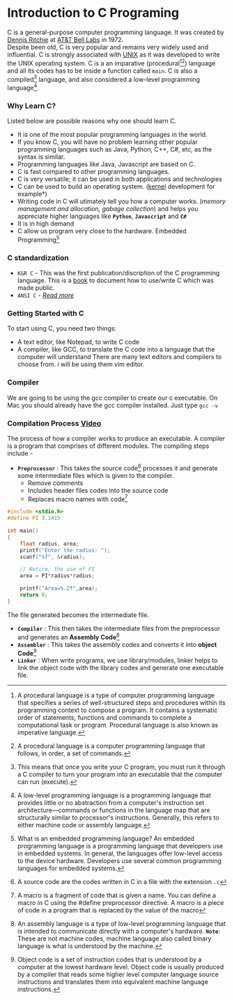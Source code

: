 # Introduction to C Programing

C is a general-purpose computer programming language. It was created by [Dennis Ritchie](https://en.wikipedia.org/wiki/Dennis_Ritchie) at [AT&T Bell Labs](https://en.wikipedia.org/wiki/Bell_Labs) in 1972.  
Despite been old, C is very popular and remains very widely used and influential. C is strongly associated with [UNIX](https://en.wikipedia.org/wiki/Unix) as it was developed to write the UNIX operating system.
C is a an imparative (procedural[^1][^2]) language and all its codes has to be inside a function called `main`. C is also a compiled[^3] language, and also considered a low-level programming language[^4].

### Why Learn C?

Listed below are possible reasons why one should learn C.

- It is one of the most popular programming languages in the world.
- If you know C, you will have no problem learning other popular programming languages such as Java, Python, C++, C#, etc, as the syntax is similar.
- Programming languages like Java, Javascript are based on C.
- C is fast compared to other programming languages.
- C is very versatile; it can be used in both applications and technologies
- C can be used to build an operating system. ([kernel](<https://en.wikipedia.org/wiki/Kernel_(operating*system)>) development for example\*)
- Writing code in C will utimately tell you how a computer works. (_memory management and allocation, gabage collection_) and helps you appreciate higher languages like **`Python`**, **`Javascript`** and **`C#`**
- It is in high demand
- C allow us program very close to the hardware. Embedded Programming[^5]

### C standardization

- `K&R C` - This was the first publication/discription of the C programming language. This is a [book](https://en.wikipedia.org/wiki/K%26R) to document how to use/write C which was made public.
- `ANSI C` - [_Read more_](https://en.wikipedia.org/wiki/ANSI_C)

### Getting Started with C

To start using C, you need two things:

- A text editor, like Notepad, to write C code
- A compiler, like GCC, to translate the C code into a language that the computer will understand
  There are many text editors and compilers to choose from. i will be using them vim editor.

### Compiler

We are going to be using the gcc compiler to create our c executable.
On Mac you should already have the gcc compiler installed. Just type `gcc -v`

### Compilation Process [Video](https://www.youtube.com/watch?v=VDslRumKvRA)

The process of how a compiler works to produce an executable.
A compiler is a program that comprises of different modules. The compiling steps include -

- **`Preprocessor`** : This takes the source code[^6] processes it and generate some intermediate files which is given to the compiler.
  - Remove comments
  - Includes header files codes into the source code
  - Replaces macro names with code[^9]

```c
#include <stdio.h>
#define PI 3.1415

int main()
{
    float radius, area;
    printf("Enter the radius: ");
    scanf("%f", &radius);

    // Notice, the use of PI
    area = PI*radius*radius;

    printf("Area=%.2f",area);
    return 0;
}
```

The file generated becomes the intermediate file.

- **`Compiler`** : This then takes the intermediate files from the preprocessor and generates an **Assembly Code**[^7]
- **`Assembler`** : This takes the assembly codes and converts it into **object Code**[^8]
- **`Linker`** : When write programs, we use library/modules, linker helps to link the object code with the library codes and generate one executable file.

[^1]: A procedural language is a type of computer programming language that specifies a series of well-structured steps and procedures within its programming context to compose a program. It contains a systematic order of statements, functions and commands to complete a computational task or program. Procedural language is also known as imperative language.
[^2]: A procedural language is a computer programming language that follows, in order, a set of commands.
[^3]: This means that once you write your C program, you must run it through a C compiler to turn your program into an executable that the computer can run (execute).
[^4]: A low-level programming language is a programming language that provides little or no abstraction from a computer's instruction set architecture—commands or functions in the language map that are structurally similar to processor's instructions. Generally, this refers to either machine code or assembly language.
[^5]: What is an embedded programming language? An embedded programming language is a programming language that developers use in embedded systems. In general, the languages offer low-level access to the device hardware. Developers use several common programming languages for embedded systems.
[^6]: A source code are the codes written in C in a file with the extension `.c`
[^7]: An assembly language is a type of low-level programming language that is intended to communicate directly with a computer's hardware. **`Note`**: These are not machine codes, machine language also called binary language is what is understood by the machine.
[^8]: Object code is a set of instruction codes that is understood by a computer at the lowest hardware level. Object code is usually produced by a compiler that reads some higher level computer language source instructions and translates them into equivalent machine language instructions.
[^9]: A macro is a fragment of code that is given a name. You can define a macro in C using the #define preprocessor directive. A macro is a piece of code in a program that is replaced by the value of the macro
